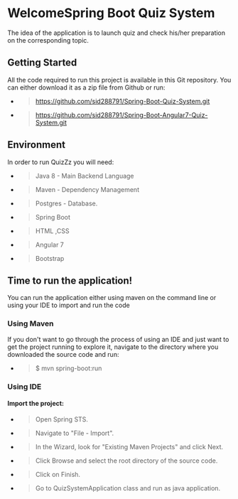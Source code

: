 
# WelcomeSpring Boot Quiz System
The idea of the application is to launch quiz and check his/her preparation on the corresponding topic.

## Getting Started
All the code required to run this project is available in this Git repository. You can either download it as a zip file from Github or run:
- > https://github.com/sid288791/Spring-Boot-Quiz-System.git
- > https://github.com/sid288791/Spring-Boot-Angular7-Quiz-System.git

## Environment
In order to run QuizZz you will need:
- > Java 8 - Main Backend Language
- > Maven - Dependency Management
- > Postgres - Database.
- > Spring Boot
- > HTML ,CSS
- > Angular 7
- > Bootstrap

## Time to run the application!
You can run the application either using maven on the command line or using your IDE to import and run the code

###  Using Maven

If you don't want to go through the process of using an IDE and just want to get the project running to explore it, navigate to the directory where you downloaded the source code and run:

- > $ mvn spring-boot:run

### Using IDE

#### Import the project:
 - > Open Spring STS.
- > Navigate to "File - Import".
- > In the Wizard, look for "Existing Maven Projects" and click Next.
- > Click Browse and select the root directory of the source code.
- > Click on Finish.

- > Go to QuizSystemApplication class and run as java application.

